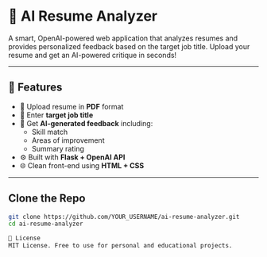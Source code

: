 # 🧠 AI Resume Analyzer

A smart, OpenAI-powered web application that analyzes resumes and provides personalized feedback based on the target job title. Upload your resume and get an AI-powered critique in seconds!

---

## 🚀 Features

- 📄 Upload resume in **PDF** format
- 🎯 Enter **target job title**
- 🧠 Get **AI-generated feedback** including:
  - Skill match
  - Areas of improvement
  - Summary rating
- ⚙️ Built with **Flask + OpenAI API**
- 🌐 Clean front-end using **HTML + CSS**

---

## Clone the Repo

```bash
git clone https://github.com/YOUR_USERNAME/ai-resume-analyzer.git
cd ai-resume-analyzer

📄 License
MIT License. Free to use for personal and educational projects.


